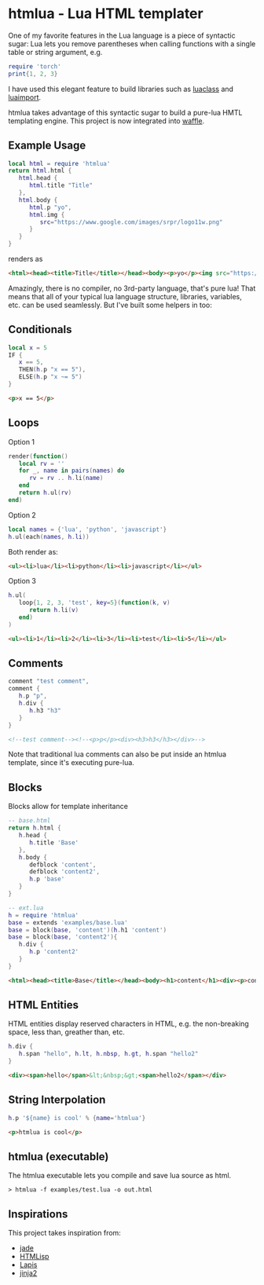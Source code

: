 # htmlua - Lua HTML templater

One of my favorite features in the Lua language is a piece of syntactic sugar: Lua lets you remove parentheses when calling functions with a single table or string argument, e.g.

```lua
require 'torch'
print{1, 2, 3}
```

I have used this elegant feature to build libraries such as [luaclass](https://github.com/benglard/luaclass) and [luaimport](https://github.com/benglard/luaimport).

htmlua takes advantage of this syntactic sugar to build a pure-lua HMTL templating engine. This project is now integrated into [waffle](https://github.com/benglard/waffle).

## Example Usage

```lua
local html = require 'htmlua'
return html.html {
   html.head {
      html.title "Title"
   },
   html.body {
      html.p "yo",
      html.img {
         src="https://www.google.com/images/srpr/logo11w.png"
      }
   }
}
```

renders as

```html
<html><head><title>Title</title></head><body><p>yo</p><img src="https://www.google.com/images/srpr/logo11w.png"></body></html>
```

Amazingly, there is no compiler, no 3rd-party language, that's pure lua! That means that all of your typical lua language structure, libraries, variables, etc. can be used seamlessly. But I've built some helpers in too:

## Conditionals

```lua
local x = 5
IF {
   x == 5,
   THEN(h.p "x == 5"),
   ELSE(h.p "x ~= 5")
}
```

```html
<p>x == 5</p>
```

## Loops

Option 1

```lua
render(function()
   local rv = ''
   for _, name in pairs(names) do
      rv = rv .. h.li(name)
   end
   return h.ul(rv)
end)
```

Option 2

```lua
local names = {'lua', 'python', 'javascript'}
h.ul(each(names, h.li))
```

Both render as:

```html
<ul><li>lua</li><li>python</li><li>javascript</li></ul>
```

Option 3

```lua
h.ul(
   loop{1, 2, 3, 'test', key=5}(function(k, v)
      return h.li(v)
   end)
)
```

```html
<ul><li>1</li><li>2</li><li>3</li><li>test</li><li>5</li></ul>
```

## Comments

```lua
comment "test comment",
comment {
   h.p "p",
   h.div {
      h.h3 "h3"
   }
}
```

```html
<!--test comment--><!--<p>p</p><div><h3>h3</h3></div>-->
```

Note that traditional lua comments can also be put inside an htmlua template, since it's executing pure-lua.

## Blocks

Blocks allow for template inheritance

```lua
-- base.html
return h.html {
   h.head {
      h.title 'Base'
   },
   h.body {
      defblock 'content',
      defblock 'content2',
      h.p 'base'
   }
}
```

```lua
-- ext.lua
h = require 'htmlua'
base = extends 'examples/base.lua'
base = block(base, 'content')(h.h1 'content')
base = block(base, 'content2'){
   h.div {
      h.p 'content2'
   }
}
```

```html
<html><head><title>Base</title></head><body><h1>content</h1><div><p>content2</p></div><p>base</p></body></html>
```

## HTML Entities

HTML entities display reserved characters in HTML, e.g. the non-breaking space, less than, greather than, etc.

```lua
h.div {
   h.span "hello", h.lt, h.nbsp, h.gt, h.span "hello2"
}
```

```html
<div><span>hello</span>&lt;&nbsp;&gt;<span>hello2</span></div>
```

## String Interpolation

```lua
h.p '${name} is cool' % {name='htmlua'}
```

```html
<p>htmlua is cool</p>
```

## htmlua (executable)

The htmlua executable lets you compile and save lua source as html.

```
> htmlua -f examples/test.lua -o out.html
```

## Inspirations

This project takes inspiration from:
* [jade](http://jade-lang.com/)
* [HTMLisp](https://github.com/benglard/HTMLisp)
* [Lapis](http://leafo.net/lapis/reference/html_generation.html)
* [jinja2](http://jinja.pocoo.org/docs/dev/)